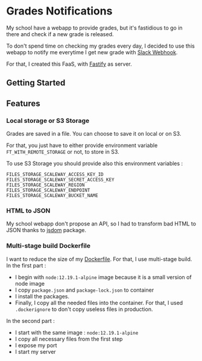 # Grades Notifications 

My school have a webapp to provide grades, but it's fastidious to go in there and check if a new grade is released. 

To don't spend time on checking my grades every day, I decided to use this webapp to notify me everytime I get new grade
with [Slack Webhook](https://api.slack.com/messaging/webhooks).

For that, I created this FaaS, with [Fastify](https://www.fastify.io/) as server.

## Getting Started 

## Features 

### Local storage or S3 Storage 

Grades are saved in a file. You can choose to save it on local or on S3. 

For that, you just have to either provide environment variable `FT_WITH_REMOTE_STORAGE` or not, to store in S3. 

To use S3 Storage you should provide also this environment variables : 

```env
FILES_STORAGE_SCALEWAY_ACCESS_KEY_ID
FILES_STORAGE_SCALEWAY_SECRET_ACCESS_KEY
FILES_STORAGE_SCALEWAY_REGION
FILES_STORAGE_SCALEWAY_ENDPOINT
FILES_STORAGE_SCALEWAY_BUCKET_NAME
```

### HTML to JSON 

My school webapp don't propose an API, so I had to transform bad HTML to JSON thanks to 
[jsdom](https://github.com/jsdom/jsdom) package.

### Multi-stage build Dockerfile 

I want to reduce the size of my [Dockerfile](Dockerfile). 
For that, I use multi-stage build.
In the first part :
- I begin with `node:12.19.1-alpine` image because it is a small version of node image
- I copy `package.json` and `package-lock.json` to container
- I install the packages.
- Finally, I copy all the needed files into the container. 
  For that, I used `.dockerignore` to don't copy useless files in production.

In the second part : 
- I start with the same image : `node:12.19.1-alpine`
- I copy all necessary files from the first step
- I expose my port 
- I start my server



